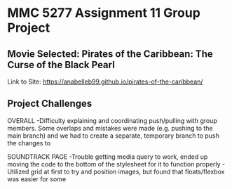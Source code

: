 # MMC 5277 Assignment 11 Group Project
## Movie Selected: Pirates of the Caribbean: The Curse of the Black Pearl

Link to Site: https://anabelleb99.github.io/pirates-of-the-caribbean/

## Project Challenges
OVERALL
-Difficulty explaining and coordinating push/pulling with group members. Some overlaps and mistakes were made (e.g. pushing to the main branch) and we had to create a separate, temporary branch to push the changes to

SOUNDTRACK PAGE
-Trouble getting media query to work, ended up moving the code to the bottom of the stylesheet for it to function properly 
-Utilized grid at first to try and position images, but found that floats/flexbox was easier for some 